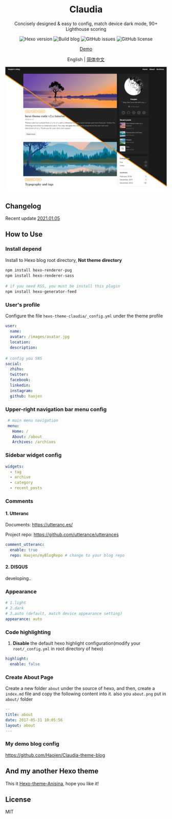<h1 align="center">Claudia</h1>
<p align="center"> 
  Concisely designed & easy to config, match device dark mode, 90+ Lighthouse scoring
</p>

<p align="center">
  <img  alt="Hexo version" src="https://img.shields.io/badge/hexo%20version-%3E%3D5.0-brightgreen">
  <img  alt="Build blog" src="https://github.com/Haojen/Claudia-theme-blog/workflows/Build%20Claudia%20blog/badge.svg?branch=master">
  <img  alt="GitHub issues" src="https://img.shields.io/github/issues/Haojen/hexo-theme-Claudia">
  <img  alt="GitHub license" src="https://img.shields.io/github/license/Haojen/hexo-theme-Claudia">
</p>

<p align="center">
  <a href="https://haojen.github.io/Claudia-theme-blog/" rel="nofollow">Demo</a>
</p>

<p align="center">
  <span>English | </span> 
  <a href="./README-EN.md" rel="nofollow">简体中文</a>
</p>

![cover](./screenshot/claudia-cover-v2.png)

## Changelog
Recent update [2021.01.05](CHANGELOG.md)

## How to Use

### Install depend

Install to Hexo blog root directory, **Not theme directory** 
```bash
npm install hexo-renderer-pug 
npm install hexo-renderer-sass

# if you need RSS, you must be install this plugin
npm install hexo-generator-feed
```

### User's profile

Configure the file `hexo-theme-claudia/_config.yml` under the theme profile

```yaml
user:
  name: 
  avatar: /images/avatar.jpg
  location:
  description:

# config you SNS
social:
  zhihu:
  twitter:
  facebook:
  linkedin:
  instagram:
  github: haojen

```

### Upper-right navigation bar menu config

```yaml
 # main menu navigation
 menu:
   Home: /
   About: /about
   Archives: /archives
```

### Sidebar widget config
```yaml
widgets:
  - tag
  - archive
  - category
  - recent_posts
```

### Comments

#### 1. Utteranc
Documents: https://utteranc.es/

Project repo: https://github.com/utterance/utterances

```yaml
comment_utteranc:
  enable: true
  repo: Haojen/myBlogRepo # change to your blog repo
```

#### 2. DISQUS
developing..

### Appearance
```yaml
# 1.light 
# 2.dark
# 3.auto (default, match device appearance setting)
appearance: auto
```

### Code highlighting

1. **Disable** the default hexo highlight configuration(modify your `root/_config.yml` in root directory of hexo)

```yaml
highlight:
  enable: false
```

### Create About Page

Create a new folder `about` under the source of hexo, and then, create a `index.md` file and copy the following content into it.
also you `about.png` put in `about/` folder

```yaml
--
title: about
date: 2017-05-31 10:05:56
layout: about
---
```

### My demo blog config
https://github.com/Haojen/Claudia-theme-blog

## And my another Hexo theme
This it [Hexo-theme-Anisina](https://github.com/Haojen/hexo-theme-Anisina), hope you like it!

## License
MIT
